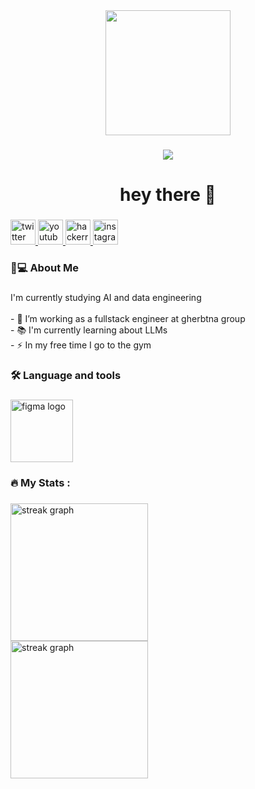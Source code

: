 <div align="center">
      <img src="https://media.giphy.com/media/2IudUHdI075HL02Pkk/giphy.gif" width="200px" height="200px">
</div>

###

<div align="center">
  <img src="https://visitor-badge.laobi.icu/badge?page_id=yesdopepe.yesdopepe&"  />
</div>

###

<h1 align="center">hey there 👋</h1>

###

<div align="left">
  <a href="https://twitter.com/yes_lag" target="_blank">
    <img src="https://img.shields.io/static/v1?message=Twitter&logo=twitter&label=&color=1DA1F2&logoColor=white&labelColor=&style=flat" height="40" alt="twitter logo"  />
  </a>
  <a href="https://www.youtube.com/channel/UCOduKDV9007OfG7AOOvfh_Q" target="_blank">
    <img src="https://img.shields.io/static/v1?message=Youtube&logo=youtube&label=&color=FF0000&logoColor=white&labelColor=&style=flat" height="40" alt="youtube logo"  />
  </a>
  <a href="https://www.hackerrank.com/laiskashkash33" target="_blank">
    <img src="https://img.shields.io/static/v1?message=HackerRank&logo=hackerrank&label=&color=2EC866&logoColor=white&labelColor=&style=flat" height="40" alt="hackerrank logo"  />
  </a>
  <a href="https://www.instagram.com/yesdo.do/" target="_blank">
    <img src="https://img.shields.io/static/v1?message=Instagram&logo=instagram&label=&color=E4405F&logoColor=white&labelColor=&style=flat" height="40" alt="instagram logo"  />
  </a>
</div>

###

<h3 align="left">👦💻  About Me</h3>

###

<p align="left">I'm currently studying AI and data engineering<br><br>- 🔭 I’m working as a fullstack engineer at gherbtna group<br>- 📚 I'm currently learning about LLMs<br>- ⚡ In my free time I go to the gym</p>

###

<h3 align="left">🛠 Language and tools</h3>

###

<div align="left">
  <img src="https://skillicons.dev/icons?i=html,css,js,ts,linux,mongodb,nextjs,java,python,supabase,firebase,react,figma,nodejs,c,cpp,dart,flutter" height="100" alt="figma logo"  />

</div>

###

<h3 align="left">🔥   My Stats :</h3>

###

<div align="left">
  <img src="https://streak-stats.demolab.com?user=yesdopepe&locale=en&mode=daily&theme=dark&hide_border=false&border_radius=5&order=3" height="220" alt="streak graph"  />
</div>
<div align="left">
  <img src="https://github-readme-stats.vercel.app/api/top-langs/?username=yesdopepe&theme=dark&hide_border=true&include_all_commits=false&count_private=false&layout=compact" height="220" alt="streak graph"  />
</div>
